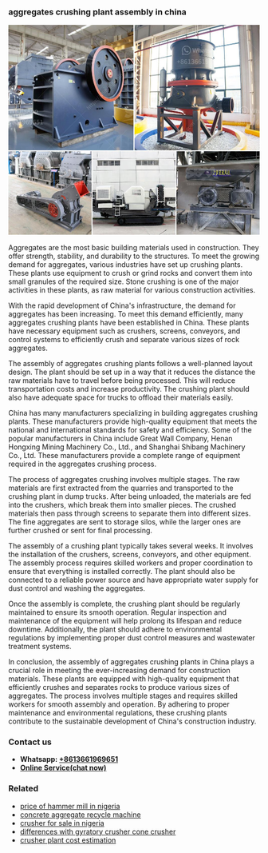 <h3>aggregates crushing plant assembly in china</h3><img src='1708309110.jpg' alt=''><p>Aggregates are the most basic building materials used in construction. They offer strength, stability, and durability to the structures. To meet the growing demand for aggregates, various industries have set up crushing plants. These plants use equipment to crush or grind rocks and convert them into small granules of the required size. Stone crushing is one of the major activities in these plants, as raw material for various construction activities.</p><p>With the rapid development of China's infrastructure, the demand for aggregates has been increasing. To meet this demand efficiently, many aggregates crushing plants have been established in China. These plants have necessary equipment such as crushers, screens, conveyors, and control systems to efficiently crush and separate various sizes of rock aggregates.</p><p>The assembly of aggregates crushing plants follows a well-planned layout design. The plant should be set up in a way that it reduces the distance the raw materials have to travel before being processed. This will reduce transportation costs and increase productivity. The crushing plant should also have adequate space for trucks to offload their materials easily.</p><p>China has many manufacturers specializing in building aggregates crushing plants. These manufacturers provide high-quality equipment that meets the national and international standards for safety and efficiency. Some of the popular manufacturers in China include Great Wall Company, Henan Hongxing Mining Machinery Co., Ltd., and Shanghai Shibang Machinery Co., Ltd. These manufacturers provide a complete range of equipment required in the aggregates crushing process.</p><p>The process of aggregates crushing involves multiple stages. The raw materials are first extracted from the quarries and transported to the crushing plant in dump trucks. After being unloaded, the materials are fed into the crushers, which break them into smaller pieces. The crushed materials then pass through screens to separate them into different sizes. The fine aggregates are sent to storage silos, while the larger ones are further crushed or sent for final processing.</p><p>The assembly of a crushing plant typically takes several weeks. It involves the installation of the crushers, screens, conveyors, and other equipment. The assembly process requires skilled workers and proper coordination to ensure that everything is installed correctly. The plant should also be connected to a reliable power source and have appropriate water supply for dust control and washing the aggregates.</p><p>Once the assembly is complete, the crushing plant should be regularly maintained to ensure its smooth operation. Regular inspection and maintenance of the equipment will help prolong its lifespan and reduce downtime. Additionally, the plant should adhere to environmental regulations by implementing proper dust control measures and wastewater treatment systems.</p><p>In conclusion, the assembly of aggregates crushing plants in China plays a crucial role in meeting the ever-increasing demand for construction materials. These plants are equipped with high-quality equipment that efficiently crushes and separates rocks to produce various sizes of aggregates. The process involves multiple stages and requires skilled workers for smooth assembly and operation. By adhering to proper maintenance and environmental regulations, these crushing plants contribute to the sustainable development of China's construction industry.</p><h3>Contact us</h3><ul><li><strong>Whatsapp:&nbsp;<a href="https://wa.me/8613661969651">+8613661969651</a></strong></li><li><a href="https://swt.shibang-china.com/?git&amp;zhl&amp;aggregates crushing plant assembly in china"><strong>Online Service(chat now)</strong></a></li></ul><h3>Related</h3><ul><li><a href='price of hammer mill in nigeria.md'>price of hammer mill in nigeria</a></li><li><a href='concrete aggregate recycle machine.md'>concrete aggregate recycle machine</a></li><li><a href='crusher for sale in nigeria.md'>crusher for sale in nigeria</a></li><li><a href='differences with gyratory crusher cone crusher.md'>differences with gyratory crusher cone crusher</a></li><li><a href='crusher plant cost estimation.md'>crusher plant cost estimation</a></li></ul>